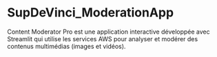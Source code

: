 # SupDeVinci_ModerationApp
Content Moderator Pro est une application interactive développée avec Streamlit qui utilise les services AWS pour analyser et modérer des contenus multimédias (images et vidéos).
